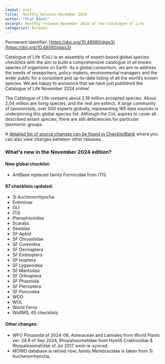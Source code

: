 ```yaml
---
layout: post
title:  Monthly Release November 2024
author: "Olaf Bánki"
excerpt: Monthly release November 2024 of the Catalogue of Life
categories: Release
---
```


Permanent identifier: [https://doi.org/10.48580/dgjx3](https://doi.org/10.48580/dgjx3)

Catalogue of Life (CoL) is an assembly of expert-based global species checklists with the aim to build a comprehensive catalogue of all known species of organisms on Earth. As a global consortium, we aim to address the needs of researchers, policy-makers, environmental managers and the wider public for a consistent and up-to-date listing of all the world’s known species. We are happy to announce that we have just published the Catalogue of Life November 2024 online!

The Catalogue of Life contains about 2,19 million accepted species. About 2,04 million are living species, and the rest are extinct. A large community of taxonomists, over 500 experts globally, representing 165 data sources is underpinning this global species list.
Although the CoL aspires to cover all described extant species, there are still deficiencies for particular taxonomic groups.

A [detailed list of source changes can be found in ChecklistBank](https://www.checklistbank.org/dataset/305197/sourcemetrics?hideUnchanged=true&releaseKey=304708) where you can also view changes between other releases.

### What's new in the November 2024 edition?

#### New global checklist:
 * AntBase replaced family Formicidae from ITIS.

#### 87 checklists updated:

 * 3i Auchenorrhyncha
 * Entiminae
 * GLI
 * ITIS
 * Pterophoroidea
 * Scarabs
 * Sesiidae
 * SF Aphid
 * SF Chrysididae
 * SF Coreoidea
 * SF Dermaptera
 * SF Embioptera
 * SF Isoptera
 * SF Lygaeoidea
 * SF Mantodea
 * SF Orthoptera
 * SF Phasmida
 * SF Plecoptera
 * SF Psocodea
 * WCO
 * WOL
 * World Ferns
 * WoRMS, 65 checklists

#### Other changes:
 * WFO Pinopsida of 2024-06, Asteraceae and Lamiales from World Plants ver. 24.9 of Sep 2024, Rhopalosomatidae from HymIS Crabronidae & Rhopalosomatidae of Jul 2017 were re-synced.
 * MOWD database is retired now; family Membracidae is taken from 3i Auchenorrhyncha.
